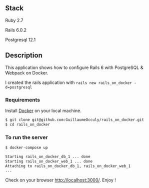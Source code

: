## Stack
Ruby 2.7

Rails 6.0.2

Postgresql 12.1

## Description
This application shows how to configure Rails 6 with PostgreSQL & Webpack on Docker.

I created the rails application with `rails new rails_on_docker -d=postgresql`

### Requirements

Install [Docker](https://www.docker.com/) on your local machine.

```bash
$ git clone git@github.com:GuillaumeOcculy/rails_on_docker.git
$ cd rails_on_docker
```
### To run the server
```bash
$ docker-compose up

Starting rails_on_docker_db_1 ... done
Starting rails_on_docker_web_1 ... done
Attaching to rails_on_docker_db_1, rails_on_docker_web_1
...
```

Check on your browser [http://localhost:3000/](http://localhost:3000/).
Enjoy !
